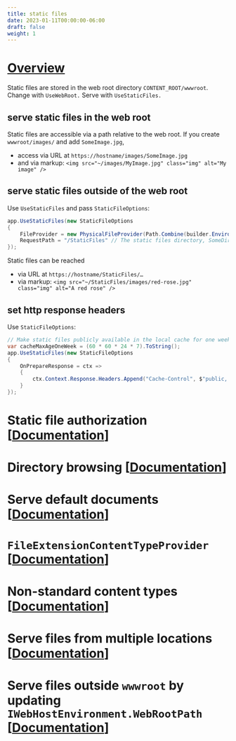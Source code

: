 ```yaml
---
title: static files
date: 2023-01-11T00:00:00-06:00
draft: false
weight: 1
---
```


# [Overview](https://learn.microsoft.com/en-us/aspnet/core/fundamentals/static-files?view=aspnetcore-7.0)  

Static files are stored in the web root directory `CONTENT_ROOT/wwwroot`.  Change with `UseWebRoot.`  Serve with `UseStaticFiles.`

## serve static files in the web root
Static files are accessible via a path relative to the web root.  If you create `wwwroot/images/` and add `SomeImage.jpg`, 
- access via URL at `https://hostname/images/SomeImage.jpg`
- and via markup:  `<img src="~/images/MyImage.jpg" class="img" alt="My image" />`

## serve static files outside of the web root
Use `UseStaticFiles` and pass `StaticFileOptions`:
```cs
app.UseStaticFiles(new StaticFileOptions 
{ 
	FileProvider = new PhysicalFileProvider(Path.Combine(builder.Environment.ContentRootPath, "SomeDirectory")), // The new static files directory
	RequestPath = "/StaticFiles" // The static files directory, SomeDirectory, is exposed via the /StaticFiles URI segment.
});
```
Static files can be reached
- via URL at `https://hostname/StaticFiles/…`
- via markup:  `<img src="~/StaticFiles/images/red-rose.jpg" class="img" alt="A red rose" />`
	
## set http response headers
Use `StaticFileOptions`:
```cs
// Make static files publicly available in the local cache for one week via the Cache-Control header:
var cacheMaxAgeOneWeek = (60 * 60 * 24 * 7).ToString(); 
app.UseStaticFiles(new StaticFileOptions
{
    OnPrepareResponse = ctx =>
    {
        ctx.Context.Response.Headers.Append("Cache-Control", $"public, max-age={cacheMaxAgeOneWeek}");
    }
});
```
# Static file authorization [[Documentation](https://learn.microsoft.com/en-us/aspnet/core/fundamentals/static-files?view=aspnetcore-7.0#static-file-authorization)]  

# Directory browsing [[Documentation](https://learn.microsoft.com/en-us/aspnet/core/fundamentals/static-files?view=aspnetcore-7.0#directory-browsing)]  

# Serve default documents [[Documentation](https://learn.microsoft.com/en-us/aspnet/core/fundamentals/static-files?view=aspnetcore-7.0#serve-default-documents)]  

# `FileExtensionContentTypeProvider` [[Documentation](https://learn.microsoft.com/en-us/aspnet/core/fundamentals/static-files?view=aspnetcore-7.0#fileextensioncontenttypeprovider)]  

# Non-standard content types [[Documentation](https://learn.microsoft.com/en-us/aspnet/core/fundamentals/static-files?view=aspnetcore-7.0#non-standard-content-types)]  

# Serve files from multiple locations [[Documentation](https://learn.microsoft.com/en-us/aspnet/core/fundamentals/static-files?view=aspnetcore-7.0#serve-files-from-multiple-locations)]  

# Serve files outside `wwwroot` by updating `IWebHostEnvironment.WebRootPath` [[Documentation](https://learn.microsoft.com/en-us/aspnet/core/fundamentals/static-files?view=aspnetcore-7.0#serve-files-outside-wwwroot-by-updating-iwebhostenvironmentwebrootpath)]  

